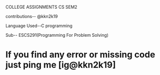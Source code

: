 COLLEGE ASSIGNMENTS CS SEM2

contributions-- @kkn2k19

Language Used--C programming 

Sub-- ESCS291(Programming For Problem Solving)

# If you find any error or missing code just ping me [ig@kkn2k19]
